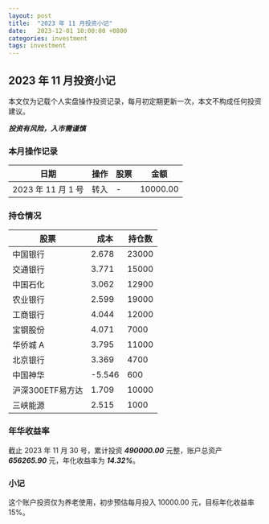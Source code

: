 ```yaml
---
layout: post
title:  "2023 年 11 月投资小记"
date:   2023-12-01 10:00:00 +0800
categories: investment
tags: investment
---
```


## 2023 年 11 月投资小记

本文仅为记载个人实盘操作投资记录，每月初定期更新一次，本文不构成任何投资建议。

***投资有风险，入市需谨慎***

### 本月操作记录

| 日期 | 操作 | 股票 | 金额 |
| --- | --- | --- | --- |
| 2023 年 11 月 1 号 | 转入 | - | 10000.00 |

### 持仓情况

| 股票 | 成本 | 持仓数 |
| --- | --- | --- |
| 中国银行 | 2.678 | 23000 |
| 交通银行 | 3.771 | 15000 |
| 中国石化 | 3.062 | 12900 |
| 农业银行 | 2.599 | 19000 |
| 工商银行 | 4.044 | 12000 |
| 宝钢股份 | 4.071 | 7000 |
| 华侨城 A | 3.795 | 11000 |
| 北京银行 | 3.369 | 4700 |
| 中国神华 | -5.546 | 600 |
| 沪深300ETF易方达 | 1.709 | 10000 |
| 三峡能源 | 2.515 | 1000 |

### 年华收益率  

截止 2023 年 11 月 30 号，累计投资 ***490000.00*** 元整，账户总资产 ***656265.90*** 元，年化收益率为 ***14.32%***。

### 小记

这个账户投资仅为养老使用，初步预估每月投入 10000.00 元，目标年化收益率 15%。  
